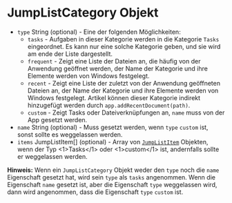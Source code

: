# JumpListCategory Objekt

* `type` String (optional) - Eine der folgenden Möglichkeiten: 
  * `tasks` - Aufgaben in dieser Kategorie werden in die Kategorie `Tasks` eingeordnet. Es kann nur eine solche Kategorie geben, und sie wird am ende der Liste dargestellt.
  * `frequent` - Zeigt eine Liste der Dateien an, die häufig von der Anwendung geöffnet werden, der Name der Kategorie und ihre Elemente werden von Windows festgelegt.
  * `recent` - Zeigt eine Liste der zuletzt von der Anwendung geöffneten Dateien an, der Name der Kategorie und ihre Elemente werden von Windows festgelegt. Artikel können dieser Kategorie indirekt hinzugefügt werden durch `app.addRecentDocument(path)`.
  * `custom` - Zeigt Tasks oder Dateiverknüpfungen an, `name` muss von der App gesetzt werden.
* `name` String (optional) - Muss gesetzt werden, wenn `type` `custom` ist, sonst sollte es weggelassen werden.
* `items` JumpListItem[] (optional) - Array von [`JumpListItem`](jump-list-item.md) Objekten, wenn der Typ <1>Tasks</1> oder <1>custom</1> ist, andernfalls sollte er weggelassen werden.

**Hinweis:** Wenn ein `JumpListCategory` Objekt weder den `type` noch die `name` Eigenschaft gesetzt hat, wird sein `type` als `tasks` angenommen. Wenn die Eigenschaft `name` gesetzt ist, aber die Eigenschaft `type` weggelassen wird, dann wird angenommen, dass die Eigenschaft `type` `custom` ist.